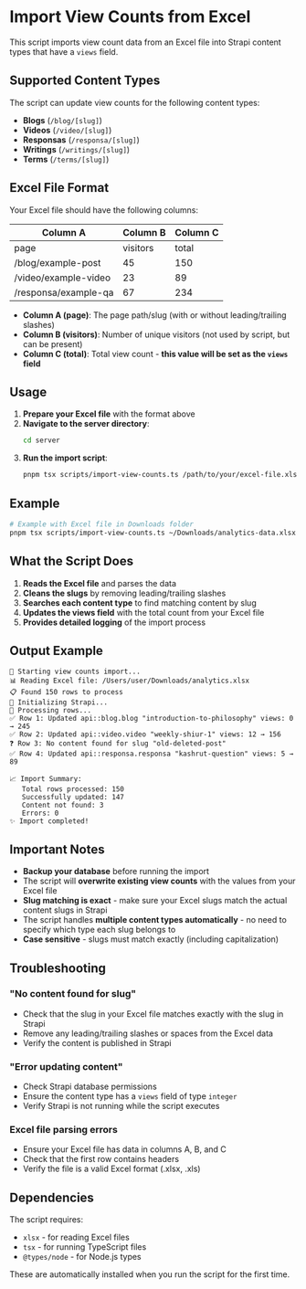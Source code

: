 # Import View Counts from Excel

This script imports view count data from an Excel file into Strapi content types that have a `views` field.

## Supported Content Types

The script can update view counts for the following content types:
- **Blogs** (`/blog/[slug]`)
- **Videos** (`/video/[slug]`)  
- **Responsas** (`/responsa/[slug]`)
- **Writings** (`/writings/[slug]`)
- **Terms** (`/terms/[slug]`)

## Excel File Format

Your Excel file should have the following columns:

| Column A | Column B | Column C |
|----------|----------|----------|
| page     | visitors | total    |
| /blog/example-post | 45 | 150 |
| /video/example-video | 23 | 89 |
| /responsa/example-qa | 67 | 234 |

- **Column A (page)**: The page path/slug (with or without leading/trailing slashes)
- **Column B (visitors)**: Number of unique visitors (not used by script, but can be present)
- **Column C (total)**: Total view count - **this value will be set as the `views` field**

## Usage

1. **Prepare your Excel file** with the format above
2. **Navigate to the server directory**:
   ```bash
   cd server
   ```
3. **Run the import script**:
   ```bash
   pnpm tsx scripts/import-view-counts.ts /path/to/your/excel-file.xlsx
   ```

## Example

```bash
# Example with Excel file in Downloads folder
pnpm tsx scripts/import-view-counts.ts ~/Downloads/analytics-data.xlsx
```

## What the Script Does

1. **Reads the Excel file** and parses the data
2. **Cleans the slugs** by removing leading/trailing slashes
3. **Searches each content type** to find matching content by slug
4. **Updates the views field** with the total count from your Excel file
5. **Provides detailed logging** of the import process

## Output Example

```
🚀 Starting view counts import...
📊 Reading Excel file: /Users/user/Downloads/analytics.xlsx
📋 Found 150 rows to process
🔧 Initializing Strapi...
🔄 Processing rows...
✅ Row 1: Updated api::blog.blog "introduction-to-philosophy" views: 0 → 245
✅ Row 2: Updated api::video.video "weekly-shiur-1" views: 12 → 156
❓ Row 3: No content found for slug "old-deleted-post"
✅ Row 4: Updated api::responsa.responsa "kashrut-question" views: 5 → 89

📈 Import Summary:
   Total rows processed: 150
   Successfully updated: 147
   Content not found: 3
   Errors: 0
✨ Import completed!
```

## Important Notes

- **Backup your database** before running the import
- The script will **overwrite existing view counts** with the values from your Excel file
- **Slug matching is exact** - make sure your Excel slugs match the actual content slugs in Strapi
- The script handles **multiple content types automatically** - no need to specify which type each slug belongs to
- **Case sensitive** - slugs must match exactly (including capitalization)

## Troubleshooting

### "No content found for slug"
- Check that the slug in your Excel file matches exactly with the slug in Strapi
- Remove any leading/trailing slashes or spaces from the Excel data
- Verify the content is published in Strapi

### "Error updating content"
- Check Strapi database permissions
- Ensure the content type has a `views` field of type `integer`
- Verify Strapi is not running while the script executes

### Excel file parsing errors
- Ensure your Excel file has data in columns A, B, and C
- Check that the first row contains headers
- Verify the file is a valid Excel format (.xlsx, .xls)

## Dependencies

The script requires:
- `xlsx` - for reading Excel files
- `tsx` - for running TypeScript files
- `@types/node` - for Node.js types

These are automatically installed when you run the script for the first time.
